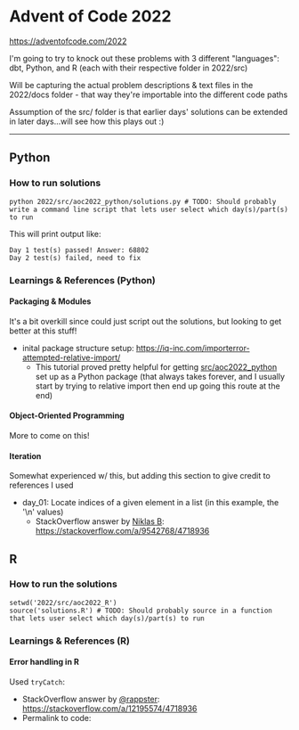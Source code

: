 # Advent of Code 2022

https://adventofcode.com/2022

I'm going to try to knock out these problems with 3 different "languages": dbt, Python, and R (each with their respective folder in 2022/src)

Will be capturing the actual problem descriptions & text files in the 2022/docs folder - that way they're importable into the different code paths

Assumption of the src/ folder is that earlier days' solutions can be extended in later days...will see how this plays out :)

---

## Python

### How to run solutions

```text
python 2022/src/aoc2022_python/solutions.py # TODO: Should probably write a command line script that lets user select which day(s)/part(s) to run
```

This will print output like:

```text
Day 1 test(s) passed! Answer: 68802
Day 2 test(s) failed, need to fix
```

### Learnings & References (Python)

#### Packaging & Modules

It's a bit overkill since could just script out the solutions, but looking to get better at this stuff!

- inital package structure setup: https://iq-inc.com/importerror-attempted-relative-import/
  - This tutorial proved pretty helpful for getting [src/aoc2022_python](src/aoc2022_python) set up as a Python package (that always takes forever, and I usually start by trying to relative import then end up going this route at the end)

#### Object-Oriented Programming

More to come on this!

#### Iteration

Somewhat experienced w/ this, but adding this section to give credit to references I used

- day_01: Locate indices of a given element in a list (in this example, the '\n' values)
  - StackOverflow answer by [Niklas B](https://github.com/niklasb): https://stackoverflow.com/a/9542768/4718936

## R

### How to run the solutions

```text
setwd('2022/src/aoc2022_R')
source('solutions.R') # TODO: Should probably source in a function that lets user select which day(s)/part(s) to run
```

### Learnings & References (R)

#### Error handling in R

Used `tryCatch`:

- StackOverflow answer by [@rappster](https://github.com/rappster): https://stackoverflow.com/a/12195574/4718936
- Permalink to code: 
